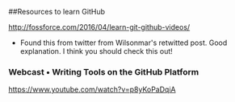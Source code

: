 ##Resources to learn GitHub

http://fossforce.com/2016/04/learn-git-github-videos/ 
- Found this from twitter from Wilsonmar's retwitted post. Good explanation. I think you should check this out!

### Webcast • Writing Tools on the GitHub Platform
https://www.youtube.com/watch?v=p8yKoPaDqiA
